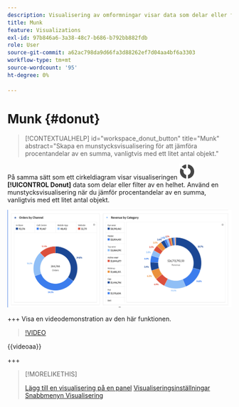 ```yaml
---
description: Visualisering av omformningar visar data som delar eller filter av en helhet.
title: Munk
feature: Visualizations
exl-id: 97b846a6-3a38-48c7-b686-b792bb882fdb
role: User
source-git-commit: a62ac798da9d66fa3d88262ef7d04aa4bf6a3303
workflow-type: tm+mt
source-wordcount: '95'
ht-degree: 0%

---
```


# Munk {#donut}

<!-- markdownlint-disable MD034 -->

>[!CONTEXTUALHELP]
>id="workspace_donut_button"
>title="Munk"
>abstract="Skapa en munstycksvisualisering för att jämföra procentandelar av en summa, vanligtvis med ett litet antal objekt."

<!-- markdownlint-enable MD034 -->


På samma sätt som ett cirkeldiagram visar visualiseringen ![GraphDonut](/help/assets/icons/GraphDonut.svg) **[!UICONTROL Donut]** data som delar eller filter av en helhet. Använd en munstycksvisualisering när du jämför procentandelar av en summa, vanligtvis med ett litet antal objekt.

![Ett ringdiagram som visar data som delar eller filter av en helhet.](assets/donut.png)

+++ Visa en videodemonstration av den här funktionen.

>[!VIDEO](https://video.tv.adobe.com/v/23989/?quality=12)

{{videoaa}}

+++

>[!MORELIKETHIS]
>
>[Lägg till en visualisering på en panel](/help/analysis-workspace/visualizations/freeform-analysis-visualizations.md#add-visualizations-to-a-panel)
>[Visualiseringsinställningar](/help/analysis-workspace/visualizations/freeform-analysis-visualizations.md#settings)
>[Snabbmenyn Visualisering ](/help/analysis-workspace/visualizations/freeform-analysis-visualizations.md#context-menu)
>

